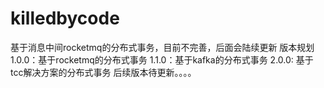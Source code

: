 # killedbycode
基于消息中间rocketmq的分布式事务，目前不完善，后面会陆续更新
版本规划
1.0.0：基于rocketmq的分布式事务
1.1.0：基于kafka的分布式事务
2.0.0: 基于tcc解决方案的分布式事务
后续版本待更新。。。。
